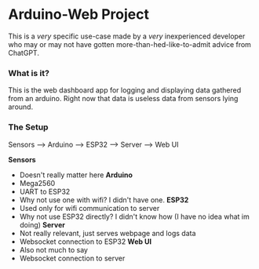 
# Arduino-Web Project

This is a *very* specific use-case made by a *very* inexperienced developer who may or may not have gotten more-than-hed-like-to-admit advice from ChatGPT.

### **What is it?**
This is the web dashboard app for logging and displaying data gathered from an arduino. Right now that data is useless data from sensors lying around. 

### **The Setup**
Sensors --> Arduino --> ESP32 --> Server --> Web UI

**Sensors**
- Doesn't really matter here
**Arduino**
- Mega2560
- UART to ESP32
- Why not use one with wifi? I didn't have one.
**ESP32**
- Used only for wifi communication to server
- Why not use ESP32 directly? I didn't know how (I have no idea what im doing)
**Server**
- Not really relevant, just serves webpage and logs data
- Websocket connection to ESP32
**Web UI**
- Also not much to say
- Websocket connection to server

